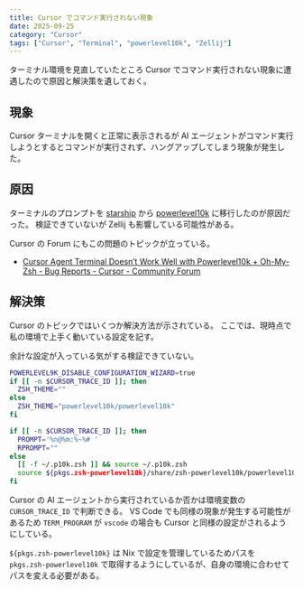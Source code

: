 ```yaml
---
title: Cursor でコマンド実行されない現象
date: 2025-09-25
category: "Cursor"
tags: ["Cursor", "Terminal", "powerlevel10k", "Zellij"]
---
```


ターミナル環境を見直していたところ Cursor でコマンド実行されない現象に遭遇したので原因と解決策を遺しておく。

## 現象

Cursor ターミナルを開くと正常に表示されるが AI エージェントがコマンド実行しようとするとコマンドが実行されず、ハングアップしてしまう現象が発生した。

## 原因

ターミナルのプロンプトを [starship](https://starship.rs/ja-JP/) から [powerlevel10k](https://github.com/romkatv/powerlevel10k) に移行したのが原因だった。
検証できていないが Zellij も影響している可能性がある。

Cursor の Forum にもこの問題のトピックが立っている。

- [Cursor Agent Terminal Doesn’t Work Well with Powerlevel10k + Oh-My-Zsh - Bug Reports - Cursor - Community Forum](https://forum.cursor.com/t/cursor-agent-terminal-doesn-t-work-well-with-powerlevel10k-oh-my-zsh/96808)

## 解決策

Cursor のトピックではいくつか解決方法が示されている。
ここでは、現時点で私の環境で上手く動いている設定を記す。

余計な設定が入っている気がする検証できていない。

```zsh
POWERLEVEL9K_DISABLE_CONFIGURATION_WIZARD=true
if [[ -n $CURSOR_TRACE_ID ]]; then
  ZSH_THEME=""
else
  ZSH_THEME="powerlevel10k/powerlevel10k"
fi

if [[ -n $CURSOR_TRACE_ID ]]; then
  PROMPT='%n@%m:%~%# '
  RPROMPT=""
else
  [[ -f ~/.p10k.zsh ]] && source ~/.p10k.zsh
  source ${pkgs.zsh-powerlevel10k}/share/zsh-powerlevel10k/powerlevel10k.zsh-theme
fi
```

Cursor の AI エージェントから実行されているか否かは環境変数の `CURSOR_TRACE_ID` で判断できる。
VS Code でも同様の現象が発生する可能性があるため `TERM_PROGRAM` が `vscode` の場合も Cursor と同様の設定がされるようにしている。

`${pkgs.zsh-powerlevel10k}` は Nix で設定を管理しているためパスを `pkgs.zsh-powerlevel10k` で取得するようにしているが、自身の環境に合わせてパスを変える必要がある。

